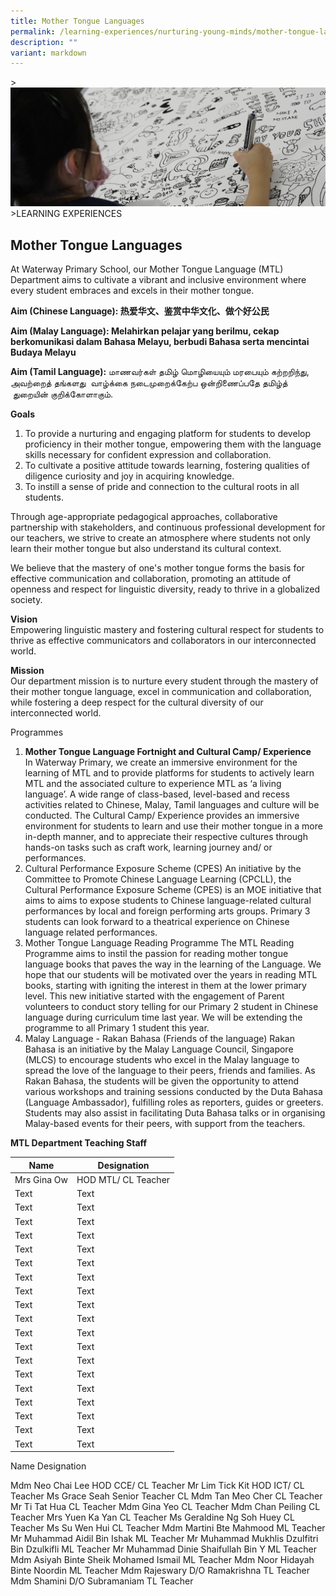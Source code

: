 ```yaml
---
title: Mother Tongue Languages
permalink: /learning-experiences/nurturing-young-minds/mother-tongue-languages/
description: ""
variant: markdown
---
```

&gt;![](/images/Learning%20Experiences/learning-experiences_banner.jpg)
&gt;LEARNING EXPERIENCES

## Mother Tongue Languages

At Waterway Primary School, our Mother Tongue Language (MTL) Department aims to cultivate a vibrant and inclusive environment where every student embraces and excels in their mother tongue. 

**Aim (Chinese Language): 热爱华文、鉴赏中华文化、做个好公民**

**Aim (Malay Language): Melahirkan pelajar yang berilmu, cekap berkomunikasi dalam Bahasa Melayu, berbudi Bahasa serta mencintai Budaya Melayu**

**Aim (Tamil Language):**&nbsp;மாணவர்கள் தமிழ் மொழியையும் மரபையும் கற்றறிந்து, அவற்றைத் தங்களது &nbsp;வாழ்க்கை நடைமுறைக்கேற்ப ஒன்றிணைப்பதே தமிழ்த் &nbsp;துறையின் குறிக்கோளாகும்.

**Goals**<br>
1.	To provide a nurturing and engaging platform for students to develop proficiency in their mother tongue, empowering them with the language skills necessary for confident expression and collaboration. <br>
2.	To cultivate a positive attitude towards learning, fostering qualities of diligence curiosity and joy in acquiring knowledge. <br>
3.	To instill a sense of pride and connection to the cultural roots in all students.

Through age-appropriate pedagogical approaches, collaborative partnership with stakeholders, and continuous professional development for our teachers, we strive to create an atmosphere where students not only learn their mother tongue but also understand its cultural context. 

We believe that the mastery of one's mother tongue forms the basis for effective communication and collaboration, promoting an attitude of openness and respect for linguistic diversity, ready to thrive in a globalized society.

**Vision** <br>
Empowering linguistic mastery and fostering cultural respect for students to thrive as effective communicators and collaborators in our interconnected world.

**Mission** <br>
Our department mission is to nurture every student through the mastery of their mother tongue language, excel in communication and collaboration, while fostering a deep respect for the cultural diversity of our interconnected world.

Programmes <br>
1.	**Mother Tongue Language Fortnight and Cultural Camp/ Experience** <br>
In Waterway Primary, we create an immersive environment for the learning of MTL and to provide platforms for students to actively learn MTL and the associated culture to experience MTL as ‘a living language’. A wide range of class-based, level-based and recess activities related to Chinese, Malay, Tamil languages and culture will be conducted. The Cultural Camp/ Experience provides an immersive environment for students to learn and use their mother tongue in a more in-depth manner, and to appreciate their respective cultures through hands-on tasks such as craft work, learning journey and/ or performances. <br>
2.	Cultural Performance Exposure Scheme (CPES)
An initiative by the Committee to Promote Chinese Language Learning (CPCLL), the Cultural Performance Exposure Scheme (CPES) is an MOE initiative that aims to aims to expose students to Chinese language-related cultural performances by local and foreign performing arts groups. Primary 3 students can look forward to a theatrical experience on Chinese language related performances. <br>
3.	Mother Tongue Language Reading Programme
The MTL Reading Programme aims to instil the passion for reading mother tongue language books that paves the way in the learning of the Language. We hope that our students will be motivated over the years in reading MTL books, starting with igniting the interest in them at the lower primary level. This new initiative started with the engagement of Parent volunteers to conduct story telling for our Primary 2 student in Chinese language during curriculum time last year. We will be extending the programme to all Primary 1 student this year. <br>
4.	Malay Language - Rakan Bahasa (Friends of the language)
Rakan Bahasa is an initiative by the Malay Language Council, Singapore (MLCS) to encourage students who excel in the Malay language to spread the love of the language to their peers, friends and families. As Rakan Bahasa, the students will be given the opportunity to attend various workshops and training sessions conducted by the Duta Bahasa (Language Ambassador), fulfilling roles as reporters, guides or greeters. Students may also assist in facilitating Duta Bahasa talks or in organising Malay-based events for their peers, with support from the teachers.

**MTL Department Teaching Staff** <br>


| Name | Designation | 
| -------- | -------- | 
| Mrs Gina Ow   | HOD MTL/ CL Teacher     | 
| Text     | Text     | 
| Text     | Text     | 
| Text     | Text     | 
| Text     | Text     | 
| Text     | Text     | 
| Text     | Text     | 
| Text     | Text     | 
| Text     | Text     | 
| Text     | Text     | 
| Text     | Text     | 
| Text     | Text     | 
| Text     | Text     | 
| Text     | Text     | 
| Text     | Text     | 
| Text     | Text     | 
| Text     | Text     | 
| Text     | Text     | 
| Text     | Text     | 
| Text     | Text     | 

Name	Designation
	
Mdm Neo Chai Lee	HOD CCE/ CL Teacher
Mr Lim Tick Kit	HOD ICT/ CL Teacher
Ms Grace Seah	Senior Teacher CL
Mdm Tan Meo Cher 	CL Teacher
Mr Ti Tat Hua	CL Teacher
Mdm Gina Yeo	CL Teacher
Mdm Chan Peiling	CL Teacher
Mrs Yuen Ka Yan 	CL Teacher
Ms Geraldine Ng Soh Huey	CL Teacher
Ms Su Wen Hui	CL Teacher
Mdm Martini Bte Mahmood 	ML Teacher
Mr Muhammad Aidil Bin Ishak	ML Teacher
Mr Muhammad Mukhlis Dzulfitri Bin Dzulkifli	ML Teacher
Mr Muhammad Dinie Shaifullah Bin Y	ML Teacher
Mdm Asiyah Binte Sheik Mohamed Ismail	ML Teacher
Mdm Noor Hidayah Binte Noordin	ML Teacher
Mdm Rajeswary D/O Ramakrishna	TL Teacher
Mdm Shamini D/O Subramaniam	TL Teacher




